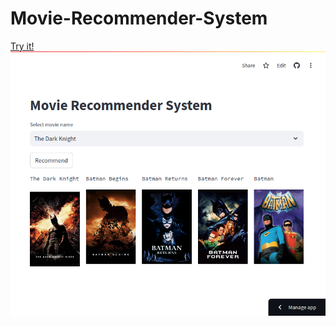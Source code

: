 # Movie-Recommender-System
[Try it!](https://vikassnwl-movie-recommender-system-app-jwo6ol.streamlit.app/)
![UI Screenshot](assets/images/UI_Screenshot.png)